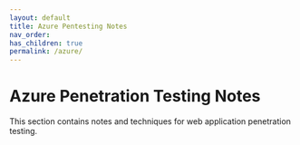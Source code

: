 ```yaml
---
layout: default
title: Azure Pentesting Notes
nav_order: 
has_children: true
permalink: /azure/
---
```


# Azure Penetration Testing Notes

This section contains notes and techniques for web application penetration testing.
